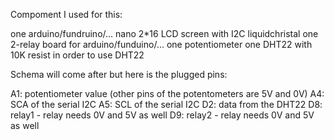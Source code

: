 Compoment I used for this:

one arduino/fundruino/... nano
2*16 LCD screen with I2C liquidchristal
one 2-relay board for arduino/funduino/...
one potentiometer
one DHT22 with 10K resist in order to use DHT22

Schema will come after but here is the plugged pins:

A1: potentiometer value (other pins of the potentometers are 5V and 0V)
A4:  SCA of the serial I2C
A5: SCL of the serial I2C
D2: data from the DHT22
D8: relay1 - relay needs 0V and 5V as well
D9: relay2 - relay needs 0V and 5V as well
